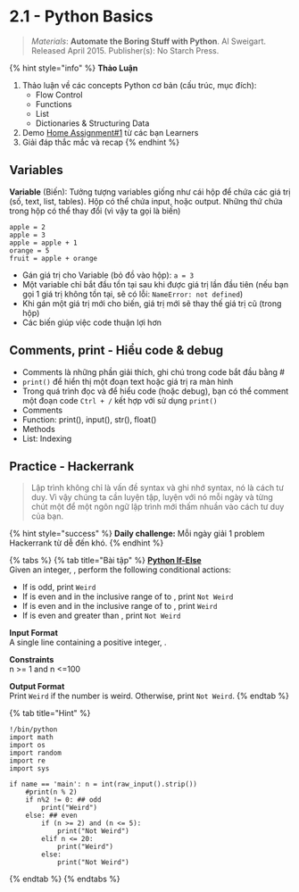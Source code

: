 # 2.1 - Python Basics

> _Materials_: **Automate the Boring Stuff with Python**. Al Sweigart. Released April 2015. Publisher\(s\): No Starch Press.

{% hint style="info" %}
**Thảo Luận** 

1. Thảo luận về các concepts Python cơ bản \(cấu trúc, mục đích\):
   * Flow Control
   * Functions
   * List
   * Dictionaries & Structuring Data
2. Demo [Home Assignment\#1](../1-data-strategy-and-metrics/1.4-home-assignment.md) từ các bạn Learners
3. Giải đáp thắc mắc và recap
{% endhint %}

## Variables

**Variable** \(Biến\): Tưởng tượng variables giống như cái hộp để chứa các giá trị \(số, text, list, tables\). Hộp có thể chứa input, hoặc output. Những thứ chứa trong hộp có thể thay đổi \(vì vậy ta gọi là biến\)

```text
apple = 2
apple = 3 
apple = apple + 1
orange = 5
fruit = apple + orange
```

* Gán giá trị cho Variable \(bỏ đồ vào hộp\): `a = 3`
* Một variable chỉ bắt đầu tồn tại sau khi được giá trị lần đầu tiên \(nếu bạn gọi 1 giá trị không tồn tại, sẽ có lỗi: `NameError: not defined`\)
* Khi gán một giá trị mới cho biến, giá trị mới sẽ thay thế giá trị cũ \(trong hộp\)
* Các biến giúp việc code thuận lợi hơn

## Comments, print - Hiểu code & debug

* Comments là những phần giải thích, ghi chú trong code bắt đầu bằng \#
* `print()` để hiển thị một đoạn text hoặc giá trị ra màn hình
* Trong quá trình đọc và để hiểu code \(hoặc debug\), bạn có thể comment một đoạn code `Ctrl + /` kết hợp với sử dụng `print()`
* Comments
* Function: print\(\), input\(\), str\(\), float\(\)
* Methods
* List: Indexing

## Practice - Hackerrank 

> Lập trình không chỉ là vấn đề syntax và ghi nhớ syntax, nó là cách tư duy. Vì vậy chúng ta cần luyện tập, luyện với nó mỗi ngày và từng chút một để một ngôn ngữ lập trình mới thấm nhuần vào cách tư duy của bạn.

{% hint style="success" %}
**Daily challenge:** Mỗi ngày giải 1 problem Hackerrank từ dễ đến khó.
{% endhint %}

{% tabs %}
{% tab title="Bài tập" %}
[**Python If-Else**](https://www.hackerrank.com/challenges/py-if-else/problem)  
Given an integer, , perform the following conditional actions:

* If  is odd, print `Weird`
* If  is even and in the inclusive range of  to , print `Not Weird`
* If  is even and in the inclusive range of  to , print `Weird`
* If  is even and greater than , print `Not Weird`

**Input Format**  
A single line containing a positive integer, .

**Constraints**  
n &gt;= 1 and n &lt;=100

**Output Format**  
Print `Weird` if the number is weird. Otherwise, print `Not Weird`.
{% endtab %}

{% tab title="Hint" %}


```text
!/bin/python
import math 
import os 
import random 
import re 
import sys

if name == 'main': n = int(raw_input().strip())
    #print(n % 2)
    if n%2 != 0: ## odd
        print("Weird")
    else: ## even
        if (n >= 2) and (n <= 5):
            print("Not Weird")
        elif n <= 20:
            print("Weird")
        else:
            print("Not Weird")
```
{% endtab %}
{% endtabs %}

